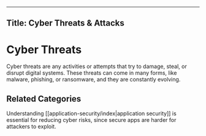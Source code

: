 

---
Title: Cyber Threats & Attacks
---
# Cyber Threats

Cyber threats are any activities or attempts that try to damage, steal, or disrupt digital systems. These threats can come in many forms, like malware, phishing, or ransomware, and they are constantly evolving.

## Related Categories
Understanding [[application-security/index|application security]] is essential for reducing cyber risks, since secure apps are harder for attackers to exploit.
